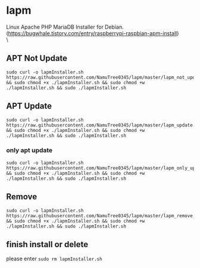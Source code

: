 # lapm
Linux Apache PHP MariaDB Installer for Debian. (https://bugwhale.tistory.com/entry/raspberrypi-raspbian-apm-install)\
\
## APT Not Update
```
sudo curl -o lapmInstaller.sh https://raw.githubusercontent.com/NamuTree0345/lapm/master/lapm_not_update.sh && sudo chmod +x ./lapmInstaller.sh && sudo chmod +w ./lapmInstaller.sh && sudo ./lapmInstaller.sh
```
## APT Update
```
sudo curl -o lapmInstaller.sh https://raw.githubusercontent.com/NamuTree0345/lapm/master/lapm_update.sh && sudo chmod +x ./lapmInstaller.sh && sudo chmod +w ./lapmInstaller.sh && sudo ./lapmInstaller.sh
```
### only apt update
```
sudo curl -o lapmInstaller.sh https://raw.githubusercontent.com/NamuTree0345/lapm/master/lapm_only_update.sh && sudo chmod +x ./lapmInstaller.sh && sudo chmod +w ./lapmInstaller.sh && sudo ./lapmInstaller.sh
```
## Remove
```
sudo curl -o lapmInstaller.sh https://raw.githubusercontent.com/NamuTree0345/lapm/master/lapm_remove.sh && sudo chmod +x ./lapmInstaller.sh && sudo chmod +w ./lapmInstaller.sh && sudo ./lapmInstaller.sh
```
## finish install or delete
please enter `sudo rm lapmInstaller.sh`
